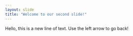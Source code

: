 ```yaml
---
layout: slide
title: "Welcome to our second slide!"
---
```

Hello, this is a new line of text.
Use the left arrow to go back!
